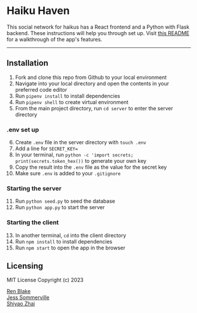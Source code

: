 # Haiku Haven
This social network for haikus has a React frontend and a Python with Flask backend. These instructions will help you through set up. Visit [this README](/client/README.md) for a walkthrough of the app's features. 

***

## Installation

1. Fork and clone this repo from Github to your local environment
2. Navigate into your local directory and open the contents in your preferred code editor
3. Run `pipenv install` to install dependencies 
4. Run `pipenv shell` to create virtual environment
5. From the main project directory, run `cd server` to enter the server directory 

### .env set up
6. Create `.env` file in the server directory with `touch .env`
7. Add a line for `SECRET_KEY=`
8. In your terminal, run `python -c 'import secrets; print(secrets.token_hex())` to generate your own key
9. Copy the result into the `.env` file as the value for the secret key
10. Make sure `.env` is added to your `.gitignore`

### Starting the server 
11. Run `python seed.py` to seed the database
12. Run `python app.py` to start the server 

### Starting the client
13. In another terminal, `cd` into the client directory
14. Run `npm install` to install dependencies 
15. Run `npm start` to open the app in the browser


## Licensing
MIT License
Copyright (c) 2023 

[Ren Blake](https://github.com/rcblake) <br>
[Jess Sommerville](https://github.com/jesscsommer) <br>[Shiyao Zhai](https://github.com/RRZhai)

